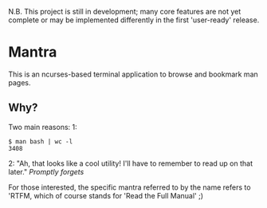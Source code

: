 N.B. This project is still in development; many core features are not yet complete or may be implemented differently in the first 'user-ready' release.

# Mantra

This is an ncurses-based terminal application to browse and bookmark man pages.

## Why?

Two main reasons:
1:
```
$ man bash | wc -l
3408
```

2:
"Ah, that looks like a cool utility! I'll have to remember to read up on that later."
*Promptly forgets*

For those interested, the specific mantra referred to by the name refers to 'RTFM, which of course stands for 'Read the Full Manual' ;)
